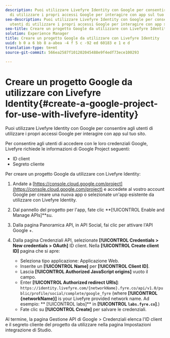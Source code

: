 ```yaml
---
description: Puoi utilizzare Livefyre Identity con Google per consentire agli utenti
  di utilizzare i propri accessi Google per interagire con app sul tuo sito.
seo-description: Puoi utilizzare Livefyre Identity con Google per consentire agli
  utenti di utilizzare i propri accessi Google per interagire con app sul tuo sito.
seo-title: Creare un progetto Google da utilizzare con Livefyre Identity
solution: Experience Manager
title: Creare un progetto Google da utilizzare con Livefyre Identity
uuid: b 0 a 6 bb 8 a-abea -4 f 5 c -92 ed 60183 e 1 e d
translation-type: tm+mt
source-git-commit: 566ea2587f101202045488e9f4edf73ece100293

---
```



# Creare un progetto Google da utilizzare con Livefyre Identity{#create-a-google-project-for-use-with-livefyre-identity}

Puoi utilizzare Livefyre Identity con Google per consentire agli utenti di utilizzare i propri accessi Google per interagire con app sul tuo sito.

Per consentire agli utenti di accedere con le loro credenziali Google, Livefyre richiede le informazioni di Google Project seguenti:

* ID client
* Segreto cliente

Per creare un progetto Google da utilizzare con Livefyre Identity:

1. Andate a [https://console.cloud.google.com/project](https://console.cloud.google.com/project) e accedete al vostro account Google per creare una nuova app o selezionate un'app esistente da utilizzare con Livefyre Identity.
1. Dal pannello del progetto per l'app, fate clic **[!UICONTROL Enable and Manage APIs]**su.
1. Dalla pagina Panoramica API, in API Social, fai clic per attivare l'API Google +.
1. Dalla pagina Credenziali API, selezionate **[!UICONTROL Credentials > New credentials > OAuth]** ID client. Nella **[!UICONTROL Create client ID]** pagina che si apre:

   * Seleziona tipo applicazione: Applicazione Web.
   * Inserite un **[!UICONTROL Name]** per **[!UICONTROL Client ID]**.
   * Lascia **[!UICONTROL Authorized JavaScript origins]** vuoto il campo.
   * Enter **[!UICONTROL Authorized redirect URIs]**: `https://identity.livefyre.com/{networkName}.fyre.co/api/v1.0/public/profile/social/complete/google_fyre` (where **[!UICONTROL {networkName}]** is your Livefyre provided network name. Ad esempio: ** [!UICONTROL labs]** in **[!UICONTROL `labs.fyre.co`]**.)
   * Fate clic su **[!UICONTROL Create]** per salvare le credenziali.

Al termine, la pagina Gestione API di Google > Credenziali elenca l'ID client e il segreto cliente del progetto da utilizzare nella pagina Impostazioni integrazione di Studio.
